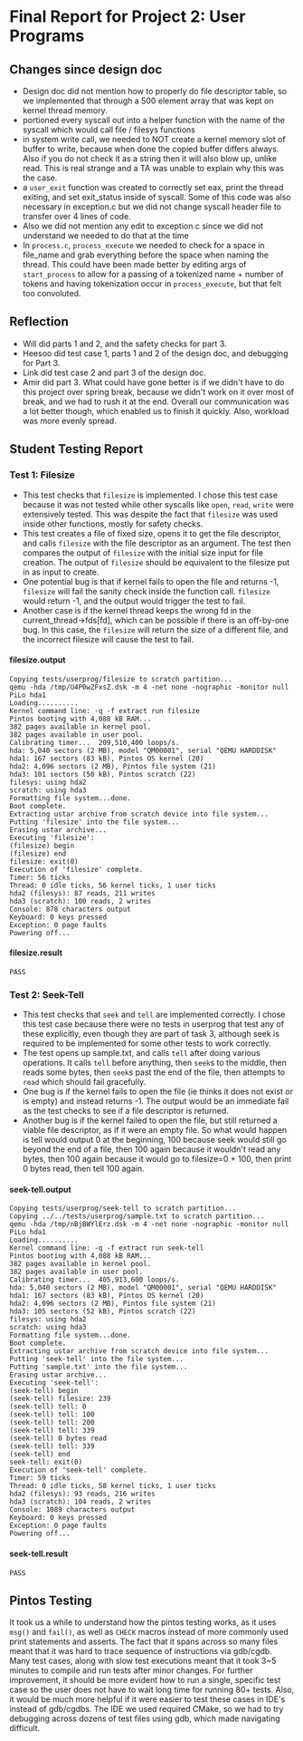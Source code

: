 Final Report for Project 2: User Programs
=========================================
## Changes since design doc

- Design doc did not mention how to properly do file descriptor table, so we implemented that through a 500 element array that was kept on kernel thread memory.
- portioned every syscall out into a helper function with the name of the syscall which would call file / filesys functions
- in system write call, we needed to NOT create a kernel memory slot of buffer to write, because when done the copied buffer differs always. Also if you do not check it as a string then it will also blow up, unlike read. This is real strange and a TA was unable to explain why this was the case.
- a `user_exit` function was created to correctly set eax, print the thread exiting, and set exit_status inside of syscall. Some of this code was also necessary in exception.c but we did not change syscall header file to transfer over 4 lines of code.
- Also we did not mention any edit to exception.c since we did not understand we needed to do that at the time
- In `process.c`, `process_execute` we needed to check for a space in file_name and grab everything before the space when naming the thread. This could have been made better by editing args of `start_process` to allow for a passing of a tokenized name + number of tokens and having tokenization occur in `process_execute`, but that felt too convoluted.

## Reflection

- Will did parts 1 and 2, and the safety checks for part 3.
- Heesoo did test case 1, parts 1 and 2 of the design doc, and debugging for Part 3.
- Link did test case 2 and part 3 of the design doc.
- Amir did part 3.
What could have gone better is if we didn't have to do this project over spring break, because we didn't work on it over most of break, and we had to rush it at the end. Overall our communication was a lot better though, which enabled us to finish it quickly. Also, workload was more evenly spread.

## Student Testing Report

### Test 1: Filesize
- This test checks that `filesize` is implemented. I chose this test case because it was not tested while other syscalls like `open`, `read`, `write` were extensively tested. This was despite the fact that `filesize` was used inside other functions, mostly for safety checks.
- This test creates a file of fixed size, opens it to get the file descriptor, and calls `filesize` with the file descriptor as an argument. The test then compares the output of `filesize` with the initial size input for file creation. The output of `filesize` should be equivalent to the filesize put in as input to create.
- One potential bug is that if kernel fails to open the file and returns -1, `filesize` will fail the sanity check inside the function call. `filesize` would return -1, and the output would trigger the test to fail.
- Another case is if the kernel thread keeps the wrong fd in the current_thread->fds[fd], which can be possible if there is an off-by-one bug. In this case, the `filesize` will return the size of a different file, and the incorrect filesize will cause the test to fail.

#### filesize.output
```
Copying tests/userprog/filesize to scratch partition...
qemu -hda /tmp/U4P0wZFxsZ.dsk -m 4 -net none -nographic -monitor null
PiLo hda1
Loading..........
Kernel command line: -q -f extract run filesize
Pintos booting with 4,088 kB RAM...
382 pages available in kernel pool.
382 pages available in user pool.
Calibrating timer...  209,510,400 loops/s.
hda: 5,040 sectors (2 MB), model "QM00001", serial "QEMU HARDDISK"
hda1: 167 sectors (83 kB), Pintos OS kernel (20)
hda2: 4,096 sectors (2 MB), Pintos file system (21)
hda3: 101 sectors (50 kB), Pintos scratch (22)
filesys: using hda2
scratch: using hda3
Formatting file system...done.
Boot complete.
Extracting ustar archive from scratch device into file system...
Putting 'filesize' into the file system...
Erasing ustar archive...
Executing 'filesize':
(filesize) begin
(filesize) end
filesize: exit(0)
Execution of 'filesize' complete.
Timer: 56 ticks
Thread: 0 idle ticks, 56 kernel ticks, 1 user ticks
hda2 (filesys): 87 reads, 211 writes
hda3 (scratch): 100 reads, 2 writes
Console: 878 characters output
Keyboard: 0 keys pressed
Exception: 0 page faults
Powering off...
```
#### filesize.result
```
PASS
```


### Test 2: Seek-Tell
- This test checks that `seek` and `tell` are implemented correctly. I chose this test case because there were no tests in userprog that test any of these explicitly, even though they are part of task 3, although seek is required to be implemented for some other tests to work correctly.
- The test opens up sample.txt, and calls `tell` after doing various operations. It calls `tell` before anything, then `seek`s to the middle, then reads some bytes, then `seek`s past the end of the file, then attempts to `read` which should fail gracefully.
- One bug is if the kernel fails to open the file (ie thinks it does not exist or is empty) and instead returns -1. The output would be an immediate fail as the test checks to see if a file descriptor is returned.
- Another bug is if the kernel failed to open the file, but still returned a viable file descriptor, as if it were an empty file.  So what would happen is tell would output 0 at the beginning, 100 because seek would still go beyond the end of a file, then 100 again because it wouldn't read any bytes, then 100 again because it would go to filesize=0 + 100, then print 0 bytes read, then tell 100 again. 

#### seek-tell.output
```
Copying tests/userprog/seek-tell to scratch partition...
Copying ../../tests/userprog/sample.txt to scratch partition...
qemu -hda /tmp/nBjBWYlErz.dsk -m 4 -net none -nographic -monitor null
PiLo hda1
Loading..........
Kernel command line: -q -f extract run seek-tell
Pintos booting with 4,088 kB RAM...
382 pages available in kernel pool.
382 pages available in user pool.
Calibrating timer...  405,913,600 loops/s.
hda: 5,040 sectors (2 MB), model "QM00001", serial "QEMU HARDDISK"
hda1: 167 sectors (83 kB), Pintos OS kernel (20)
hda2: 4,096 sectors (2 MB), Pintos file system (21)
hda3: 105 sectors (52 kB), Pintos scratch (22)
filesys: using hda2
scratch: using hda3
Formatting file system...done.
Boot complete.
Extracting ustar archive from scratch device into file system...
Putting 'seek-tell' into the file system...
Putting 'sample.txt' into the file system...
Erasing ustar archive...
Executing 'seek-tell':
(seek-tell) begin
(seek-tell) filesize: 239
(seek-tell) tell: 0
(seek-tell) tell: 100
(seek-tell) tell: 200
(seek-tell) tell: 339
(seek-tell) 0 bytes read
(seek-tell) tell: 339
(seek-tell) end
seek-tell: exit(0)
Execution of 'seek-tell' complete.
Timer: 59 ticks
Thread: 0 idle ticks, 58 kernel ticks, 1 user ticks
hda2 (filesys): 93 reads, 216 writes
hda3 (scratch): 104 reads, 2 writes
Console: 1089 characters output
Keyboard: 0 keys pressed
Exception: 0 page faults
Powering off...
```

#### seek-tell.result
```
PASS
```

## Pintos Testing
It took us a while to understand how the pintos testing works, as it uses `msg()` and `fail()`, as well as `CHECK` macros instead of more commonly used print statements and asserts. The fact that it spans across so many files meant that it was hard to trace sequence of instructions via gdb/cgdb. Many test cases, along with slow test executions meant that it took 3~5 minutes to compile and run tests after minor changes.
For further improvement, it should be more evident how to run a single, specific test case so the user does not have to wait long time for running 80+ tests.
Also, it would be much more helpful if it were easier to test these cases in IDE's instead of gdb/cgdbs. The IDE we used required CMake, so we had to try debugging across dozens of test files using gdb, which made navigating difficult. 
